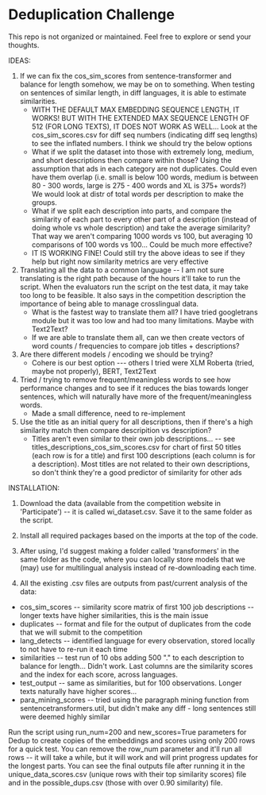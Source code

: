 # Deduplication Challenge

This repo is not organized or maintained. Feel free to explore or send your thoughts.

IDEAS:
1) If we can fix the cos_sim_scores from sentence-transformer and balance for length somehow, we may be on to something. When testing on sentences of similar length, in diff languages, it is able to estimate similarities.
   - WITH THE DEFAULT MAX EMBEDDING SEQUENCE LENGTH, IT WORKS! BUT WITH THE EXTENDED MAX SEQUENCE LENGTH OF 512 (FOR LONG TEXTS), IT DOES NOT WORK AS WELL... Look at the cos_sim_scores.csv for diff seq numbers (indicating diff seq lengths) to see the inflated numbers. I think we should try the below options
   - What if we split the dataset into those with extremely long, medium, and short descriptions then compare within those? Using the assumption that ads in each category are not duplicates. Could even have them overlap (i.e. small is below 100 words, medium is between 80 - 300 words, large is 275 - 400 words and XL is 375+ words?) We would look at distr of total words per description to make the groups.
   - What if we split each description into parts, and compare the similarity of each part to every other part of a description (instead of doing whole vs whole description) and take the average similarity? That way we aren't comparing 1000 words vs 100, but averaging 10 comparisons of 100 words vs 100... Could be much more effective?
   - IT IS WORKING FINE! Could still try the above ideas to see if they help but right now similarity metrics are very effective
3) Translating all the data to a common language -- I am not sure translating is the right path because of the hours it'll take to run the script. When the evaluators run the script on the test data, it may take too long to be feasible. It also says in the competition description the importance of being able to manage crosslingual data.
   - What is the fastest way to translate them all? I have tried googletrans module but it was too low and had too many limitations. Maybe with Text2Text?
   - If we are able to translate them all, can we then create vectors of word counts / frequencies to compare job titles + descriptions?
3) Are there different models / encoding we should be trying?
   - Cohere is our best option --- others I tried were XLM Roberta (tried, maybe not properly), BERT, Text2Text
4) Tried / trying to remove frequent/meaningless words to see how performance changes and to see if it reduces the bias towards longer sentences, which will naturally have more of the frequent/meaningless words.
   - Made a small difference, need to re-implement
5) Use the title as an initial query for all descriptions, then if there's a high similarity match then compare descripition vs description?
   - Titles aren't even similar to their own job descriptions... -- see titles_descriptions_cos_sim_scores.csv for chart of first 50 titles (each row is for a title) and first 100 descriptions (each column is for a description). Most titles are not related to their own descriptions, so don't think they're a good predictor of similarity for other ads

INSTALLATION:
1) Download the data (available from the competition website in 'Participate') -- it is called wi_dataset.csv. Save it to the same folder as the script.

2) Install all required packages based on the imports at the top of the code.

3) After using, I'd suggest making a folder called 'transformers' in the same folder as the code, where you can locally store models that we (may) use for multilingual analysis instead of re-downloading each time.

4) All the existing .csv files are outputs from past/current analysis of the data:
- cos_sim_scores -- similarity score matrix of first 100 job descriptions -- longer texts have higher similarities, this is the main issue
- duplicates -- format and file for the output of duplicates from the code that we will submit to the competition
- lang_detects -- identified language for every observation, stored locally to not have to re-run it each time
- similarities -- test run of 10 obs adding 500 "." to each description to balance for length... Didn't work. Last columns are the similarity scores and the index for each score, across languages.
- test_output -- same as similarities, but for 100 observations. Longer texts naturally have higher scores... 
- para_mining_scores -- tried using the paragraph mining function from sentencetransformers.util, but didn't make any diff - long sentences still were deemed highly similar

Run the script using run_num=200 and new_scores=True parameters for Dedup to create copies of the embeddings and scores using only 200 rows for a quick test. You can remove the row_num parameter and it'll run all rows -- it will take a while, but it will work and will print progress updates for the longest parts. You can see the final outputs file after running it in the unique_data_scores.csv (unique rows with their top similarity scores) file and in the possible_dups.csv (those with over 0.90 similarity) file.
